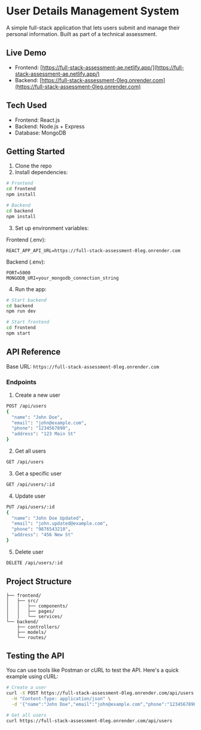 # User Details Management System

A simple full-stack application that lets users submit and manage their personal information. Built as part of a technical assessment.

## Live Demo

- Frontend: [https://full-stack-assessment-ae.netlify.app/](https://full-stack-assessment-ae.netlify.app/)
- Backend: [https://full-stack-assessment-0leg.onrender.com](https://full-stack-assessment-0leg.onrender.com)

## Tech Used

- Frontend: React.js
- Backend: Node.js + Express
- Database: MongoDB

## Getting Started

1. Clone the repo
2. Install dependencies:
```bash
# Frontend
cd frontend
npm install

# Backend
cd backend
npm install
```

3. Set up environment variables:

Frontend (.env):
```
REACT_APP_API_URL=https://full-stack-assessment-0leg.onrender.com
```

Backend (.env):
```
PORT=5000
MONGODB_URI=your_mongodb_connection_string
```

4. Run the app:
```bash
# Start backend
cd backend
npm run dev

# Start frontend
cd frontend
npm start
```

## API Reference

Base URL: `https://full-stack-assessment-0leg.onrender.com`

### Endpoints

1. Create a new user
```bash
POST /api/users
{
  "name": "John Doe",
  "email": "john@example.com",
  "phone": "1234567890",
  "address": "123 Main St"
}
```

2. Get all users
```bash
GET /api/users
```

3. Get a specific user
```bash
GET /api/users/:id
```

4. Update user
```bash
PUT /api/users/:id
{
  "name": "John Doe Updated",
  "email": "john.updated@example.com",
  "phone": "9876543210",
  "address": "456 New St"
}
```

5. Delete user
```bash
DELETE /api/users/:id
```

## Project Structure

```
├── frontend/
│   ├── src/
│   │   ├── components/
│   │   ├── pages/
│   │   └── services/
└── backend/
    ├── controllers/
    ├── models/
    └── routes/
```

## Testing the API

You can use tools like Postman or cURL to test the API. Here's a quick example using cURL:

```bash
# Create a user
curl -X POST https://full-stack-assessment-0leg.onrender.com/api/users \
  -H "Content-Type: application/json" \
  -d '{"name":"John Doe","email":"john@example.com","phone":"1234567890","address":"123 Main St"}'

# Get all users
curl https://full-stack-assessment-0leg.onrender.com/api/users
```

